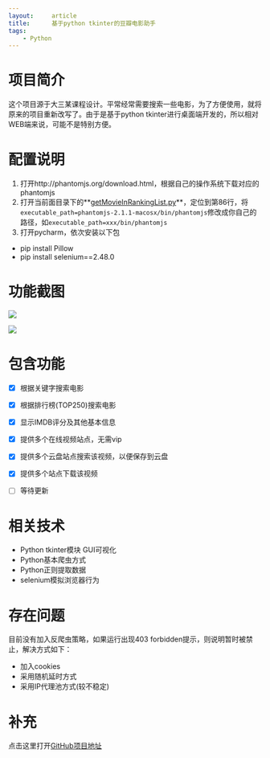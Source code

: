 ```yaml
---
layout:     article
title:      基于python tkinter的豆瓣电影助手
tags:
    - Python
---
```




# 项目简介

这个项目源于大三某课程设计。平常经常需要搜索一些电影，为了方便使用，就将原来的项目重新改写了。由于是基于python tkinter进行桌面端开发的，所以相对WEB端来说，可能不是特别方便。



# 配置说明

1. 打开http://phantomjs.org/download.html，根据自己的操作系统下载对应的phantomjs
2. 打开当前面目录下的**<u>getMovieInRankingList.py</u>**，定位到第86行，将`executable_path=phantomjs-2.1.1-macosx/bin/phantomjs`修改成你自己的路径，如`executable_path=xxx/bin/phantomjs`
3. 打开pycharm，依次安装以下包

- pip install Pillow
- pip install selenium==2.48.0



# 功能截图

![](https://raw.githubusercontent.com/shengqiangzhang/doubanMovieTool/master/example_rating.png)



![](https://raw.githubusercontent.com/shengqiangzhang/doubanMovieTool/master/example_keyword.png)



# 包含功能

- [x] 根据关键字搜索电影
- [x] 根据排行榜(TOP250)搜索电影
- [x] 显示IMDB评分及其他基本信息
- [x] 提供多个在线视频站点，无需vip
- [x] 提供多个云盘站点搜索该视频，以便保存到云盘
- [x] 提供多个站点下载该视频
- [ ] 等待更新



# 相关技术

- Python tkinter模块 GUI可视化
- Python基本爬虫方式
- Python正则提取数据
- selenium模拟浏览器行为



# 存在问题

目前没有加入反爬虫策略，如果运行出现403 forbidden提示，则说明暂时被禁止，解决方式如下：

- 加入cookies
- 采用随机延时方式
- 采用IP代理池方式(较不稳定)



# 补充

点击这里打开[GitHub项目地址](https://github.com/shengqiangzhang/doubanMovieTool)
